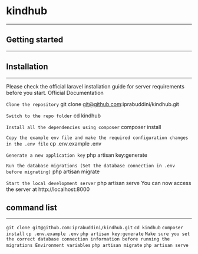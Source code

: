 # kindhub
-------------
## Getting started
------------------
## Installation
---------------

Please check the official laravel installation guide for server requirements before you start. Official Documentation

`Clone the repository`
git clone git@github.com:iprabuddini/kindhub.git

`Switch to the repo folder`
cd kindhub

`Install all the dependencies using composer`
composer install

`Copy the example env file and make the required configuration changes in the .env file`
cp .env.example .env

`Generate a new application key`
php artisan key:generate

`Run the database migrations (Set the database connection in .env before migrating)`
php artisan migrate

`Start the local development server`
php artisan serve
You can now access the server at http://localhost:8000

## command list
---------------

`git clone git@github.com:iprabuddini/kindhub.git`
`cd kindhub`
`composer install`
`cp .env.example .env`
`php artisan key:generate`
`Make sure you set the correct database connection information before running the migrations Environment variables`
`php artisan migrate`
`php artisan serve`
